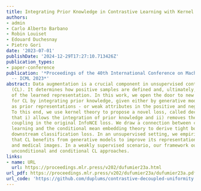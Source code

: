 ```yaml
---
title: Integrating Prior Knowledge in Contrastive Learning with Kernel
authors:
- admin
- Carlo Alberto Barbano
- Robin Louiset
- Edouard Duchesnay
- Pietro Gori
date: '2023-07-01'
publishDate: '2024-12-29T17:27:10.713426Z'
publication_types:
- paper-conference
publication: '*Proceedings of the 40th International Conference on Machine Learning
  -- ICML 2023*'
abstract: Data augmentation is a crucial component in unsupervised contrastive learning
  (CL). It determines how positive samples are defined and, ultimately, the quality
  of the learned representation. In this work, we open the door to new perspectives
  for CL by integrating prior knowledge, given either by generative models - viewed
  as prior representations - or weak attributes in the positive and negative sampling.
  To this end, we use kernel theory to propose a novel loss, called decoupled uniformity,
  that i) allows the integration of prior knowledge and ii) removes the positive-negative
  coupling in the original InfoNCE loss. We draw a connection between contrastive
  learning and the conditional mean embedding theory to derive tight bounds on the
  downstream classification loss. In an unsupervised setting, we empirically demonstrate
  that CL benefits from generative models to improve its representation both on natural
  and medical images. In a weakly supervised scenario, our framework outperforms other
  unconditional and conditional CL approaches.
links:
- name: URL
  url: https://proceedings.mlr.press/v202/dufumier23a.html
url_pdf: https://proceedings.mlr.press/v202/dufumier23a/dufumier23a.pdf
url_code: 'https://github.com/duplums/contrastive-decoupled-uniformity'
---
```


